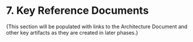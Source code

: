 # 7. Key Reference Documents

{This section will be populated with links to the Architecture Document and other key artifacts as they are created in later phases.}
